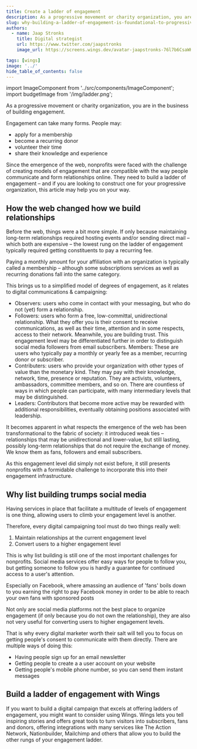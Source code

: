 ```yaml
---
title: Create a ladder of engagement
description: As a progressive movement or charity organization, you are in the business of building engagement. Engagement can take many forms.
slug: why-building-a-ladder-of-engagement-is-foundational-to-progressive-digital-campaigning
authors:
  - name: Jaap Stronks
    title: Digital strategist
    url: https://www.twitter.com/jaapstronks
    image_url: https://screens.wings.dev/avatar-jaapstronks-76l7b6CsaWHRsbsqQ7OPIMlleZSbv3I5r3KV6w5Wx7GmVr0ozCnQgQHwNUGbG9XPu2RyFo18h6Duq2KSUWo9tOcJupIyh7A7e09m.jpeg

tags: [wings]
image: '../'
hide_table_of_contents: false
---
```


import ImageComponent from '../src/components/ImageComponent';
import budgetImage from '/img/ladder.png';

As a progressive movement or charity organization, you are in the business of building engagement.

<ImageComponent image={budgetImage} />

Engagement can take many forms. People may:

- apply for a membership
- become a recurring donor
- volunteer their time
- share their knowledge and experience

Since the emergence of the web, nonprofits were faced with the challenge of creating models of engagement that are compatible with the way people communicate and form relationships online. They need to build a ladder of engagement – and if you are looking to construct one for your progressive organization, this article may help you on your way.

<!--truncate-->

## How the web changed how we build relationships

Before the web, things were a bit more simple. If only because maintaining long-term relationships required hosting events and/or sending direct mail – which both are expensive – the lowest rung on the ladder of engagement typically required getting constituents to pay a recurring fee.

Paying a monthly amount for your affiliation with an organization is typically called a membership – although some subscriptions services as well as recurring donations fall into the same category.

This brings us to a simplified model of degrees of engagement, as it relates to digital communications & campaigning:

- Observers: users who come in contact with your messaging, but who do not (yet) form a relationship.
- Followers: users who form a free, low-committal, unidirectional relationship. What they offer you is their consent to receive communications, as well as their time, attention and in some respects, access to their network. Meanwhile, you are building trust. This engagement level may be differentiated further in order to distinguish social media followers from email subscribers.
  Members: These are users who typically pay a monthly or yearly fee as a member, recurring donor or subscriber.
- Contributers: users who provide your organization with other types of value than the monetary kind. They may pay with their knowledge, network, time, presence or reputation. They are activists, volunteers, ambassadors, committee members, and so on. There are countless of ways in which people can participate, with many intermediary levels that may be distinguished.
- Leaders: Contributors that become more active may be rewarded with additional responsibilities, eventually obtaining positions associated with leadership.

It becomes apparent in what respects the emergence of the web has been transformational to the fabric of society: it introduced weak ties – relationships that may be unidirectional and lower-value, but still lasting, possibly long-term relationships that do not require the exchange of money. We know them as fans, followers and email subscribers.

As this engagement level did simply not exist before, it still presents nonprofits with a formidable challenge to incorporate this into their engagement infrastructure.

## Why list building trumps social media

Having services in place that facilitate a multitude of levels of engagement is one thing, allowing users to climb your engagement level is another.

Therefore, every digital campaigning tool must do two things really well:

1. Maintain relationships at the current engagement level
2. Convert users to a higher engagement level

This is why list building is still one of the most important challenges for nonprofits. Social media services offer easy ways for people to follow you, but getting someone to follow you is hardly a guarantee for continued access to a user's attention.

Especially on Facebook, where amassing an audience of 'fans' boils down to you earning the right to pay Facebook money in order to be able to reach your own fans with sponsored posts

Not only are social media platforms not the best place to organize engagement (if only because you do not own the relationship), they are also not very useful for converting users to higher engagement levels.

That is why every digital marketer worth their salt will tell you to focus on getting people's consent to communicate with them directly. There are multiple ways of doing this:

- Having people sign up for an email newsletter
- Getting people to create a a user account on your website
- Getting people's mobile phone number, so you can send them instant messages

## Build a ladder of engagement with Wings

If you want to build a digital campaign that excels at offering ladders of engagement, you might want to consider using Wings. Wings lets you tell inspiring stories and offers great tools to turn visitors into subscribers, fans and donors, offering integrations with many services like The Action Network, Nationbuilder, Mailchimp and others that allow you to build the other rungs of your engagement ladder.
